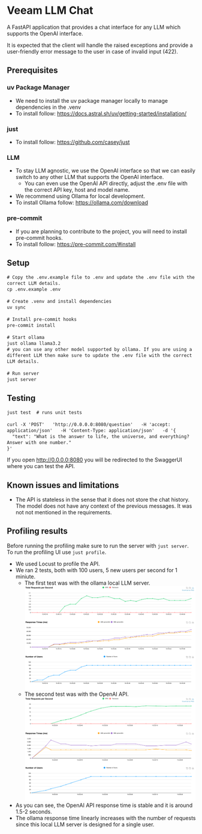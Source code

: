# Veeam LLM Chat

A FastAPI application that provides a chat interface for any LLM which supports the OpenAI interface.

It is expected that the client will handle the raised exceptions and provide a user-friendly error message to the user in case of invalid input (422).

## Prerequisites


### uv Package Manager
* We need to install the uv package manager locally to manage dependencies in the .venv
* To install follow: https://docs.astral.sh/uv/getting-started/installation/

### just
* To install follow: https://github.com/casey/just

### LLM
* To stay LLM agnostic, we use the OpenAI interface so that we can easily switch to any other LLM that supports the OpenAI interface.
    * You can even use the OpenAI API directly, adjust the .env file with the correct API key, host and model name.
* We recommend using Ollama for local development.
* To install Ollama follow: https://ollama.com/download

### pre-commit
* If you are planning to contribute to the project, you will need to install pre-commit hooks.
* To install follow: https://pre-commit.com/#install

## Setup
```
# Copy the .env.example file to .env and update the .env file with the correct LLM details.
cp .env.example .env

# Create .venv and install dependencies
uv sync

# Install pre-commit hooks
pre-commit install

# Start ollama
just ollama llama3.2
# you can use any other model supported by ollama. If you are using a different LLM then make sure to update the .env file with the correct LLM details.

# Run server
just server
```

## Testing
```
just test  # runs unit tests

curl -X 'POST'   'http://0.0.0.0:8080/question'   -H 'accept: application/json'   -H 'Content-Type: application/json'   -d '{
  "text": "What is the answer to life, the universe, and everything? Answer with one number."
}'
```

If you open http://0.0.0.0:8080 you will be redirected to the SwaggerUI where you can test the API.


## Known issues and limitations
* The API is stateless in the sense that it does not store the chat history. The model does not have any context of the previous messages. It was not not mentioned in the requirements.


## Profiling results
Before running the profiling make sure to run the server with `just server`.
To run the profiling UI use `just profile`.


* We used Locust to profile the API.
* We ran 2 tests, both with 100 users, 5 new users per second for 1 miniute.
    * The first test was with the ollama local LLM server.
    ![Ollama profiling results](docs/images/total_requests_per_second_1735130634.035_ollama.png)
    * The second test was with the OpenAI API.
    ![OpenAI profiling results](docs/images/total_requests_per_second_1735131150.722_openai-api.png)
* As you can see, the OpenAI API response time is stable and it is around 1.5-2 seconds.
* The ollama response time linearly increases with the number of requests since this local LLM server is designed for a single user.

